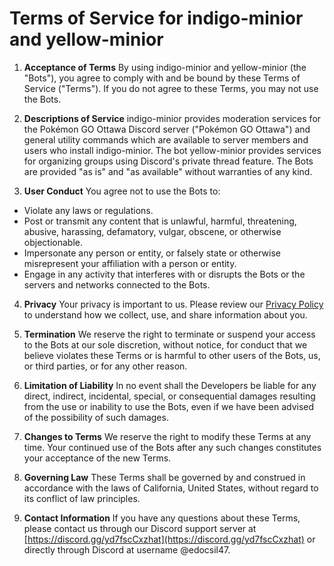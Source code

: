 # Terms of Service for indigo-minior and yellow-minior

1. **Acceptance of Terms** By using indigo-minior and yellow-minior (the "Bots"), you agree to comply with and be bound by these Terms of Service ("Terms"). If you do not agree to these Terms, you may not use the Bots.

2. **Descriptions of Service** indigo-minior provides moderation services for the Pokémon GO Ottawa Discord server ("Pokémon GO Ottawa") and general utility commands which are available to server members and users who install indigo-minior. The bot yellow-minior provides services for organizing groups using Discord's private thread feature. The Bots are provided "as is" and "as available" without warranties of any kind.

3. **User Conduct** You agree not to use the Bots to:
  - Violate any laws or regulations.
  - Post or transmit any content that is unlawful, harmful, threatening, abusive, harassing, defamatory, vulgar, obscene, or otherwise objectionable.
  - Impersonate any person or entity, or falsely state or otherwise misrepresent your affiliation with a person or entity.
  - Engage in any activity that interferes with or disrupts the Bots or the servers and networks connected to the Bots.

4. **Privacy** Your privacy is important to us. Please review our [Privacy Policy](privacy.md) to understand how we collect, use, and share information about you.

5. **Termination** We reserve the right to terminate or suspend your access to the Bots at our sole discretion, without notice, for conduct that we believe violates these Terms or is harmful to other users of the Bots, us, or third parties, or for any other reason.

6. **Limitation of Liability** In no event shall the Developers be liable for any direct, indirect, incidental, special, or consequential damages resulting from the use or inability to use the Bots, even if we have been advised of the possibility of such damages.

7. **Changes to Terms** We reserve the right to modify these Terms at any time. Your continued use of the Bots after any such changes constitutes your acceptance of the new Terms.

8. **Governing Law** These Terms shall be governed by and construed in accordance with the laws of California, United States, without regard to its conflict of law principles.

9. **Contact Information** If you have any questions about these Terms, please contact us through our Discord support server at [https://discord.gg/yd7fscCxzhat](https://discord.gg/yd7fscCxzhat) or directly through Discord at username @edocsil47.
